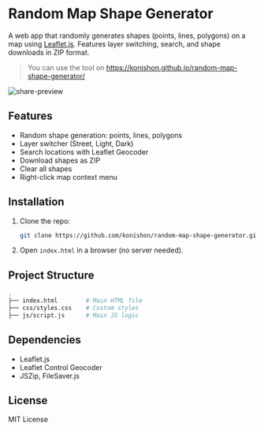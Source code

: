 
# Random Map Shape Generator


A web app that randomly generates shapes (points, lines, polygons) on a map using [Leaflet.js](https://leafletjs.com/). Features layer switching, search, and shape downloads in ZIP format. 

> You can use the tool on https://konishon.github.io/random-map-shape-generator/

![share-preview](https://github.com/user-attachments/assets/6d7d492b-5e18-4e69-aa2c-b348818e7ffa)


## Features

- Random shape generation: points, lines, polygons
- Layer switcher (Street, Light, Dark)
- Search locations with Leaflet Geocoder
- Download shapes as ZIP
- Clear all shapes
- Right-click map context menu

## Installation

1. Clone the repo:
   ```bash
   git clone https://github.com/konishon/random-map-shape-generator.git
   ```
2. Open `index.html` in a browser (no server needed).

## Project Structure

```bash
.
├── index.html        # Main HTML file
├── css/styles.css    # Custom styles
├── js/script.js      # Main JS logic
```

## Dependencies

- Leaflet.js
- Leaflet Control Geocoder
- JSZip, FileSaver.js



## License

MIT License
